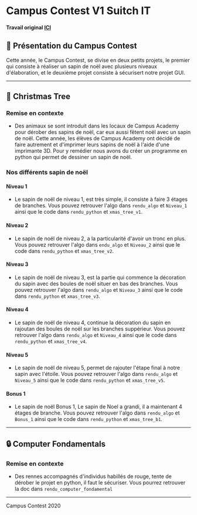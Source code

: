 # Campus Contest V1 Suitch IT

#### Travail original [ICI](https://github.com/MahelBerbudeau/campus_contest)

## 📜 Présentation du Campus Contest

Cette année, le Campus Contest, se divise en deux petits projets, le premier qui consiste à réaliser un sapin de noël avec plusieurs niveaux d'élaboration, et le deuxième projet consiste à sécurisert notre projet GUI.

-----------------

## 🎄 Christmas Tree 

### Remise en contexte

* Des animaux se sont introduit dans les locaux de Campus Academy pour dérober des sapins de noël, car eux aussi fêtent noël avec un sapin de noël. Cette année, les élèves de Campus Academy ont décidé de faire autrement et d'imprimer leurs sapins de noël à l'aide d'une imprimante 3D. Pour y remédier nous avons du créer un programme en python qui permet de dessiner un sapin de noël.

### Nos différents sapin de noël

#### Niveau 1

* Le sapin de noël de niveau 1, est très simple, il consiste à faire 3 étages de branches. Vous pouvez retrouver l'algo dans `rendu_algo` et `Niveau_1` ainsi que le code dans `rendu_python` et `xmas_tree_v1`.

#### Niveau 2
	
* Le sapin de noël de niveau 2, a la particularité d'avoir un tronc en plus. Vous pouvez retrouver l'algo dans `endu_algo` et `Niveau_2` ainsi que le code dans `rendu_python` et `xmas_tree_v2`.

#### Niveau 3
	
* Le sapin de noël de niveau 3, est la partie qui commence la décoration du sapin avec des boules de noël situer en bas des branches. Vous pouvez retrouver l'algo dans `rendu_algo` et `Niveau_3` ainsi que le code dans `rendu_python` et `xmas_tree_v3`.
	
#### Niveau 4
	
* Le sapin de noël de niveau 4, continue la décoration du sapin en rajoutan des boules de noël sur les branches suppérieur. Vous pouvez retrouver l'algo dans `rendu_algo` et `Niveau_4` ainsi que le code dans `rendu_python` et `xmas_tree_v4`.

#### Niveau 5

* Le sapin de noël de niveau 5, permet de rajouter l'étape final à notre sapin avec l'étoile. Vous pouvez retrouver l'algo dans `rendu_algo` et `Niveau_5` ainsi que le code dans `rendu_python` et `xmas_tree_v5`.

#### Bonus 1

* Le sapin de noël Bonus 1, Le sapin de Noel a grandi, il a maintenant 4 étages de branche. Vous pouvez retrouver l'algo dans `rendu_algo` et `Bonus_1` ainsi que le code dans `rendu_python` et `xmas_tree_b1`.

-----------------

## 🔒 Computer Fondamentals

### Remise en contexte

* Des rennes accompagnés d'individus habillés de rouge, tente de dérober le projet en python, il faut le sécuriser. Vous pourrez retrouver la doc dans `rendu_computer_fondamental`

-----------------

Campus Contest 2020